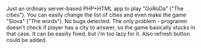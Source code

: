 Just an ordinary server-based PHP+HTML app to play "GoRoDa" ("The cities").
You can easily change the list of cities and even make the game "Slova" ("The words").
No bugs detected.
The only problem - programm doesn't check if player has a city to answer, so the game basically stucks in that case.
It can be easilly fixed, but i'm too lazy for it.
Also refresh button could be added.
